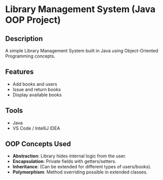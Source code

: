 # Library Management System (Java OOP Project)

## Description
A simple Library Management System built in Java using Object-Oriented Programming concepts.

## Features
- Add books and users
- Issue and return books
- Display available books

## Tools
- Java
- VS Code / IntelliJ IDEA

## OOP Concepts Used
- **Abstraction**: Library hides internal logic from the user.
- **Encapsulation**: Private fields with getters/setters.
- **Inheritance**: (Can be extended for different types of users/books).
- **Polymorphism**: Method overriding possible in extended classes.
